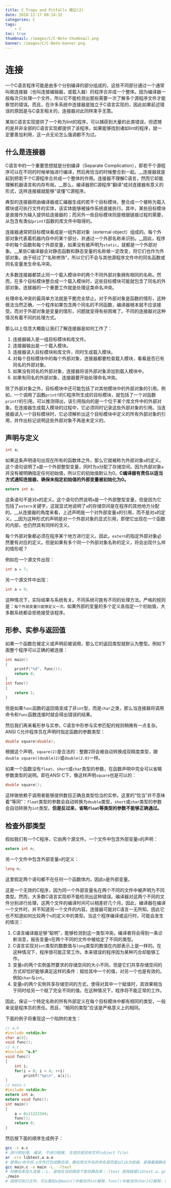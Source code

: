 ```yaml
---
title: C Traps and Pitfalls 摘记(2)
date: 2018-12-17 00:14:32
categories: C
tags: 
    - C
toc: true
thumbnail: /images/C/C-Note-thumbnail.png
banner: /images/C/C-Note-banner.png
---
```


# 连接

一个C语言程序可能是由多个分别编译的部分组成的，这些不同部分通过一个通常叫做连接器（也叫连接编辑器，或载入器）的程序合并成一个整体。因为编译器一般每次只处理一个文件，所以它不能检测出那些需要一次了解多个源程序文件才能察觉的错误。而且，在许多系统中连接器是独立于C语言实现的，因此如果前述错误的原因是与C语言相关的，连接器对此同样束手无策。

某些C语言实现提供了一个称为lint的程序，可以捕获到大量的此类错误，但遗憾的是并非全部的C语言实现都提供了该程序。如果能够找到诸如lint的程序，就一定要善加利用，这一点无论怎么强调都不为过。

## 什么是连接器

C语言中的一个重要思想就是分别编译（Separate Complication），即若干个源程序可以在不同的时候单独进行编译，然后再恰当的时候整合到一起。__连接器就是起到把若干个C源程序合并成一个整体的作用。连接器不理解C语言，然而它却能理解机器语言和内存布局。__那么，编译器把C源程序“翻译”成对连接器有意义的形式，这样连接器就能够“读懂”C源程序。

典型的连接器把由编译器或汇编器生成的若干个目标模块，整合成一个被称为载入模块或可执行文件的实体，该实体能够被操作系统直接执行。其中，某些目标模块是直接作为输入提供给连接器的；而另外一些目标模块则是根据链接过程的需要，从包含有类似`printf`函数的库文件中取得的。

连接器通常把目标模块看成是一组外部对象（external object）组成的。每个外部对象代表着机器内存中的某个部分，并通过一个外部名称来识别。__因此，程序中的每个函数和每个外部变量，如果没有被声明为`static`，就都是一个外部对象。__某些C编译器会对静态函数和静态变量的名称做一定改变，将它们也作为外部对象。由于经过了“名称修饰”，所以它们不会与其他源程序文件中的同名函数或同名变量发生命名冲突。

大多数连接器都禁止同一个载入模块中的两个不同外部对象拥有相同的名称。然而，在多个目标模块整合成一个载入模块时，这些目标模块可能就包含了同名的外部对象。连接器的一个重要工作就是处理这类命名冲突。

处理命名冲突的最简单方法就是干脆完全禁止。对于外部对象是函数的情形，这种做法当然正确，一个程序如果包含两个同名的不同函数，编译器根本就不应该接受。而对于外部对象是变量的情形，问题就变得有些困难了。不同的连接器对这种情况有着不同的处理方式。

那么以上信息大概能让我们了解连接器是如何工作了：

1. 连接器输入是一组目标模块和库文件。
2. 连接器输出是一个载入模块。
3. 连接器读入目标模块和库文件，同时生成载入模块。
4. 对每个目标模块中的每个外部对象，连接器都要检查载入模块，看看是否已有同名的外部对象。
5. 如果没有同名的外部对象，连接器将该外部对象添加到载入模块中。
6. 如果有同名的外部对象，连接器要开始处理命名冲突。

除了外部对象之外，目标模块中还可能包括了对其他模块中的外部对象的引用。例如，一个调用了函数`printf`的C程序所生成的目标模块，就包括了一个对函数`printf`的引用。可以推测得出，该引用指向的是一个位于某个库文件中的外部对象。在连接器生成载入模块的过程中，它必须同时记录这些外部对象的引用。当连接器读入一个目标模块时，它必须解析出这个目标模块中定义的所有外部对象的引用，并作出标记说明这些外部对象不再是未定义的。

## 声明与定义

```c
int a;
```

如果这条声明语句出现在所有的函数体之外，那么它就被称为外部对象`a`的定义。这个语句说明了`a`是一个外部整型变量，同时为`a`分配了存储空间。因为外部对象`a`并没有被明确指定任何初始值，所以它的初始值默认为0。__C编译器有责任以适当方式通知连接器，确保未指定初始值的外部变量被初始化为0。__

```c
extern int a;
```

这条语句不是对`a`的定义。这个语句仍然说明`a`是一个外部整型变量，但是因为它包括了`extern`关键字，这就显式地说明了`a`的存储空间是在程序的其他地方分配的。__从连接器的角度来看，上述声明是一个对外部变量`a`的引用，而不是对`a`的定义。__因为这种形式的声明是对一个外部对象的显式引用，即使它出现在一个函数的内部，也仍然具有同样的含义。

每个外部对象都必须在程序某个地方进行定义。因此，`extern`的指定外部对象必然要有对应的定义。但是如果有多个同一个外部对象名称的定义，将会出现什么样的情形呢？

例如在一个源文件出现：

```c
int a = 7;
```

另一个源文件中出现：

```c
int a = 9;
```

这种情况下，实际结果与系统有关。不同系统可能有不同的处理方法。严格的规则是：`每个外部变量只能够定义一次。`如果外部的变量的多个定义各指定一个初始值，大多数系统都会拒绝接受该程序。

## 形参、实参与返回值

如果一个函数在被定义或声明前被调用，那么它的返回类型就默认为整型。例如下面整个程序可以正确的被连接：

```c
int main()
{
    printf("%d", func());
    return 0;
}
int func()
{
    return 1;
}
```

但是如果`func`函数的返回值变成了非`int`型，而是`char`之类，那么当连接器将调用命令和`func`函数连接时就会得出错误的结果。

然后我们再来看形参与实参。C语言中形参与实参匹配的规则稍微有一点复杂。ANSI C允许程序员在声明时指定函数的参数类型：

```c
double square(double);
```

根据这个声明，`square(2)`是合法的：整数2将会被自动转换成双精度类型，跟`double square((double)2)`或`double(2.0)`一样。

如果一个函数没有`float`、`short`或`char`类型的参数，在函数声明中完全可以省略参数类型的说明。即在ANSI C下，像这样声明`square`也是可以的：

```c
double square();
```

这样做依赖于调用者能够提供数目正确且类型恰当的实参。这里的“恰当”并不意味着“等同”：`float`类型的参数会自动转换为`double`类型，`short`或`char`类型的参数会自动转换为`int`类型。__但是反过来，省略`float`等类型的参数不能够正确通过。__

## 检查外部类型

假如我们有一个C程序，它由两个源文件。一个文件中包含外部变量`n`的声明：

```c
extern int n;
```

另一个文件中包含外部变量`n`的定义：

```c
long n;
```

这里假定两个语句都不在任何一个函数体内，因此`n`是外部变量。

这是一个无效的C程序，因为同一个外部变量名在两个不同的文件中被声明为不同类型。然而，大多数C语言实现却不能检测出这种错误。编译器对这两个不同的文件分别进行处理，这两个文件的编译时间可以相差好几个月。因此，编译器在编译一个文件时，并不知道另一个文件的内容。连接器可能对C语言一无所知，因此它也不知道如何比较两个`n`的定义中的类型。当这个程序编译或运行时，可能会发生的情况：

1. C语言编译器足够“聪明”，能够检测到这一类型冲突。编译者将会得到一条诊断消息，报告变量n在两个不同的文件中被给定了不同的类型。
2. C语言实现对`int`类型的数数值与`long`类型的数值在内部表示上是一样的。在这种情况下，程序很可能正常工作。本来错误的程序因为某种巧合却能够工作。
3. 变量`n`的两个实例虽然要求的存储空间的大小不同，但是它们共享存储空间的方式却恰好能够满足这样的条件：赋给其中一个的值，对另一个也是有效的。例如`char`与`int`。
4. 变量`n`的两个实例共享存储空间的方式，使得对其中一个赋值时，其效果相当于同时给另一个赋了完全不同的值。在这种情况下，程序将不能正常的工作。

因此，保证一个特定名称的所有外部定义在每个目标模块中都有相同的类型，一般来说是程序员的责任。而且，“相同的类型”应该是严格意义上的相同。

下面的例子将重现这一个陷阱的发生：

```c
// a.h
#include <stdio.h>
char a[4];
void func();
// a.c
#include "a.h"
void func()
{
    int i;
    for(i = 0; i < 4; ++i)
    	printf("%p\n", a[i]);
}
// main.c
#include <stdio.h>
extern int a;
extern void func();
int main()
{
	a = 0x11223344;
	func();
    return 0;
}
```

然后按下面的顺序生成例子：

```bash
gcc -c a.c
# 进行预处理, 编译, 不进行链接, 生成的是目标文件(object file)
ar -crv libtest.a a.o
# 使用ar命令将.o文件打包成静态库。静态库文件名的命名规范是以lib为前缀，紧接着跟静态库名，扩展名为.a。
gcc main.c -o main -L. -ltest
# 将静态库加入连接；-L. 是指在当前路径下查找静态库；-ltest 是指链接libtest.a，gcc会在静态库名前加上前缀lib，然后追加扩展名.a得到的静态库文件名来查找静态库文件。
./main
# 调用可执行文件，可以看到a在main()中被当作int解释，func()中被当作char[4]解释，但是它们用的是同一块内存空间。
```